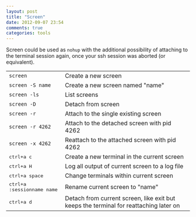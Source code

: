 ```yaml
---
layout: post
title: "Screen"
date: 2012-09-07 23:54
comments: true
categories: tools
---
```


Screen could be used as `nohup` with the additional possibility of attaching to the terminal session again, once your ssh session was aborted (or equivalent).

<table>
<tr><td><code>screen</code></td><td>Create a new screen</td></tr>
<tr><td><code>screen -S name</code></td><td>Create a new screen named "name"</td></tr>
<tr><td><code>screen -ls</code></td><td>List screens</td></tr>
<tr><td><code>screen -D</code></td><td>Detach from screen</td></tr>
<tr><td><code>screen -r</code></td><td>Attach to the single existing screen</td></tr>
<tr><td><code>screen -r 4262</code></td><td>Attach to the detached screen with pid 4262</td></tr>
<tr><td><code>screen -x 4262</code></td><td>Reattach to the attached screen with pid 4262</td></tr>
<tr><td><kbd>ctrl+a c</kbd></td><td>Create a new terminal in the current screen</td></tr>
<tr><td><kbd>ctrl+a H</kbd></td><td>Log all output of current screen to a log file</td></tr>
<tr><td><kbd>ctrl+a space</kbd></td><td>Change terminals within current screen</td></tr>
<tr><td><kbd>ctrl+a :sessionname name</kbd></td><td>Rename current screen to "name"</td></tr>
<tr><td><kbd>ctrl+a d</kbd></td><td>Detach from current screen, like exit but keeps the terminal for reattaching later on</td></tr>
</table>
